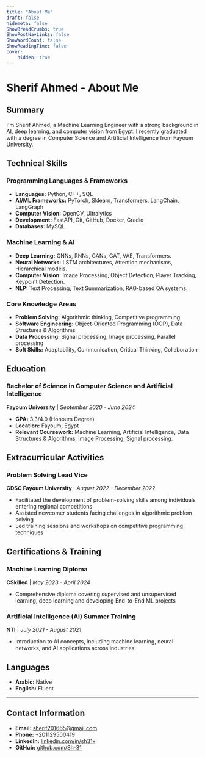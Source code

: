 ```yaml
---
title: "About Me"
draft: false
hidemeta: false
ShowBreadCrumbs: true
ShowPostNavLinks: false
ShowWordCount: false
ShowReadingTime: false
cover:
    hidden: true
---
```


# Sherif Ahmed - About Me

## Summary

I'm Sherif Ahmed, a Machine Learning Engineer with a strong background in AI, deep learning, and computer vision from Egypt. I recently graduated with a degree in Computer Science and Artificial Intelligence from Fayoum University.

## Technical Skills

### Programming Languages & Frameworks
- **Languages:** Python, C++, SQL
- **AI/ML Frameworks:** PyTorch, Sklearn, Transformers, LangChain, LangGraph
- **Computer Vision:** OpenCV, Ultralytics
- **Development:** FastAPI, Git, GitHub, Docker, Gradio
- **Databases:** MySQL

### Machine Learning & AI
- **Deep Learning:** CNNs, RNNs, GANs, GAT, VAE, Transformers.
- **Neural Networks:** LSTM architectures, Attention mechanisms, Hierarchical models.
- **Computer Vision:** Image Processing, Object Detection, Player Tracking, Keypoint Detection.
- **NLP:** Text Processing, Text Summarization, RAG-based QA systems.

### Core Knowledge Areas
- **Problem Solving:** Algorithmic thinking, Competitive programming
- **Software Engineering:** Object-Oriented Programming (OOP), Data Structures & Algorithms
- **Data Processing:** Signal processing, Image processing, Parallel processing
- **Soft Skills:** Adaptability, Communication, Critical Thinking, Collaboration

## Education

### Bachelor of Science in Computer Science and Artificial Intelligence
**Fayoum University** | *September 2020 - June 2024*
- **GPA:** 3.3/4.0 (Honours Degree)
- **Location:** Fayoum, Egypt
- **Relevant Coursework:** Machine Learning, Artificial Intelligence, Data Structures & Algorithms, Image Processing, Signal processing.

## Extracurricular Activities

### Problem Solving Lead Vice
**GDSC Fayoum University** | *August 2022 - December 2022*
- Facilitated the development of problem-solving skills among individuals entering regional competitions
- Assisted newcomer students facing challenges in algorithmic problem solving
- Led training sessions and workshops on competitive programming techniques

## Certifications & Training

### Machine Learning Diploma
**CSkilled** | *May 2023 - April 2024*
- Comprehensive diploma covering supervised and unsupervised learning, deep learning and developing End-to-End ML projects

### Artificial Intelligence (AI) Summer Training
**NTI** | *July 2021 - August 2021*
- Introduction to AI concepts, including machine learning, neural networks, and AI applications across industries

## Languages
- **Arabic:** Native
- **English:** Fluent

---


## Contact Information
- **Email:** sherif201665@gmail.com
- **Phone:** +201129500419
- **LinkedIn:** [linkedin.com/in/sh31x](https://linkedin.com/in/sh31x)
- **GitHub:** [github.com/Sh-31](https://github.com/Sh-31)